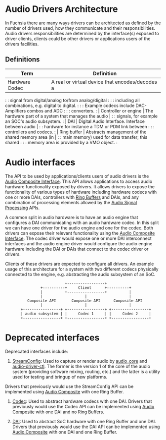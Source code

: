 # Audio Drivers Architecture

In Fuchsia there are many ways drivers can be architected as defined by the
number of drivers used, how they communicate and their responsibilities. Audio
drivers responsibilities are determined by the interface(s) exposed to driver
clients, clients could be other drivers or applications users of the drivers
facilities.

## Definitions

| Term                 | Definition                                           |
| -------------------- | ---------------------------------------------------- |
| Hardware Codec       | A real or virtual device that encodes/decodes a      |
:                      : signal from digital/analog to/from analog/digital    :
:                      : including all combinations, e.g. digital to digital. :
:                      : Example codecs include DAC-Amplifiers combos and ADC :
:                      : converters.                                          :
| Controller or engine | The hardware part of a system that manages the audio |
:                      : signals, for example an SOC's audio subsystem.       :
| DAI                  | Digital Audio Interface. Interface between audio     |
:                      : hardware for instance a TDM or PDM link between      :
:                      : controllers and codecs.                              :
| Ring buffer          | Abstracts management of the shared memory area (in   |
:                      : main memory) used for data transfer; this shared     :
:                      : memory area is provided by a VMO object.             :

# Audio interfaces

The API to be used by applications/clients users of audio drivers is the
[Audio Composite Interface](composite.md). This API allows applications to
access audio hardware functionality exposed by drivers. It allows drivers to
expose the functionality of various types of hardware including hardware codecs
with one or more DAIs, controllers with
[Ring Buffers](/sdk/fidl/fuchsia.hardware.audio/ring_buffer.fidl) and DAIs, and
any combination of processing elements allowed by the
[Audio Signal Processing](signal-processing.md) APIs.

A common split in audio hardware is to have an audio engine that configures a
DAI communicating with an audio hardware codec. In this split we can have
one driver for the audio engine and one for the codec. Both drivers can expose
their relevant functionality using the [Audio Composite Interface](composite.md).
The codec driver would expose one or more DAI interconnect interfaces and the
audio engine driver would configure the audio engine hardware including the DAI
or DAIs that connect to the codec driver or drivers.

Clients of these drivers are expected to configure all drivers. An example
usage of this architecture for a system with two different codecs physically
connected to the engine, e.g. abstracting the audio subsystem of an SoC.

```
                           +-----------------+
                +----------+     Client      +----------+
                |          +-----------------+          |
                |                   |                   |
          Composite API       Composite API      Composite API
                |                   |                   |
       +-----------------+ +-----------------+ +-----------------+
       | audio subsystem | |     Codec 1     | |     Codec 2     |
       +-----------------+ +-----------------+ +-----------------+
```
# Deprecated interfaces

Deprecated interfaces include:

1. [StreamConfig](/sdk/fidl/fuchsia.hardware.audio/stream_config.fidl):
Used to capture or render audio by
[audio_core](/src/media/audio/audio_core/README.md) and
[audio-driver-ctl](/src/media/audio/tools/audio-driver-ctl). The former is the
version 1 of the core of the audio system (providing software mixing, routing,
etc.) and the latter is a utility used for testing and bringup of new platforms.

Drivers that previously would use the StreamConfig API can be implemented using
[Audio Composite](composite.md) with one Ring Buffer.

1. [Codec](/sdk/fidl/fuchsia.hardware.audio/codec.fidl): Used to abstract
hardware codecs with one DAI. Drivers that previously would use the Codec API
can be implemented using
[Audio Composite](composite.md) with one DAI and no Ring Buffers.

1. [DAI](/sdk/fidl/fuchsia.hardware.audio/dai.fidl): Used to abstract SoC
hardware with one Ring Buffer and one DAI. Drivers that previously would use the
DAI API can be implemented using
[Audio Composite](composite.md) with one DAI and one Ring Buffer.


